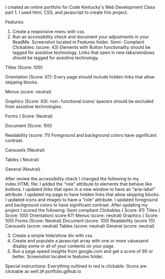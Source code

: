 I created an online portfolio for Code Kentucky's Web Development Class part 1. I used html, CSS, and javascript to create this project. 


Features:
1. Create a responsive menu with css.
2. Run an accessibility check and document your adjustments in your ReadMe.
Screenshot located in Features folder.
Semi- Complaint 
 Clickables: (score: 43) 
Elements  with Button functionality should be tagged for assistive technology. 
Links that open in new tabs/windows should be tagged for assistive technology. 

Titles (Score: 100):

Orientation (Score: 67):
Every page should include hidden links that allow skipping blocks. 

Menus (score: neutral) 

Graphics (Score: 63): 
non- functional icons/ spacers should be excluded from assistive technologies. 


Forms ( Score: Neutral)

Document (Score: 100)

Readability (score: 71) 
Foreground and background colors have significant contrast.


Carousels (Neutral) 

Tables ( Neutral) 

General (Neutral) 

After review the accessibility check I changed the following to my index.HTML file: 
I added the “role” attribute to elements that behave like buttons.
I updated links that open in a new window to have an “aria-label” attribute. 
I updated my page to have hidden links that allow skipping blocks. 
I updated icons and images to have a “role” attribute. 
I updated foreground and background colors to have significant contrast. 
 After updating my project I scored the following: 
Semi compliant
Clickables ( Score: 61) 
Titles ( Score: 100) 
Orientation( score 67) 
Menus (score: neutral)
Graphics ( Score: 100) 
Forms (Score: Neutral)
Document (score: 100)
Readability (score 70) 
Carousels (score: neutral) 
Tables (score: neutral)
General (score: neutral)

3. Create a simple hide/show div with css.
4. Create and populate a javascript array with one or more valuesand display some or all of your contents on your page.
5. Run a page speed insights from google.com and get a score of 90 or better.
Screenshot located in features folder. 

Special instructions:
Everything outlined in red is clickable. (Icons are clickable as well.)# portfolio.github.io


